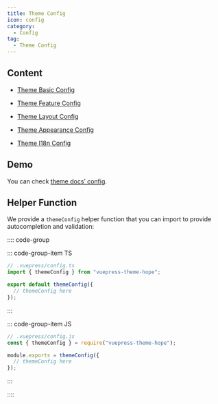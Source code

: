 ```yaml
---
title: Theme Config
icon: config
category:
  - Config
tag:
  - Theme Config
---
```


## Content

- [Theme Basic Config](basic.md)

- [Theme Feature Config](feature.md)

- [Theme Layout Config](layout.md)

- [Theme Appearance Config](apperance.md)

- [Theme I18n Config](i18n.md)

## Demo

You can check [theme docs’ config][docs-config].

## Helper Function

We provide a `themeConfig` helper function that you can import to provide autocompletion and validation:

:::: code-group

::: code-group-item TS

```ts
// .vuepress/config.ts
import { themeConfig } from "vuepress-theme-hope";

export default themeConfig({
  // themeConfig here
});
```

:::

::: code-group-item JS

```js
// .vuepress/config.js
const { themeConfig } = require("vuepress-theme-hope");

module.exports = themeConfig({
  // themeConfig here
});
```

:::

::::

[docs-config]: https://github.com/vuepress-theme-hope/vuepress-theme-hope/blob/main/docs/theme/src/.vuepress/themeConfig.ts
